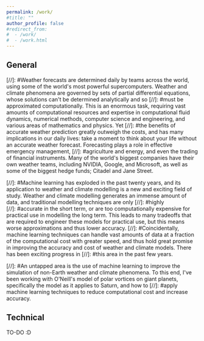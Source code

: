 ```yaml
---
permalink: /work/
#title: ""
author_profile: false
#redirect_from:
#  - /work/
#  - /work.html
---
```


## General

[//]: #Weather forecasts are determined daily by teams across the world, using some of the world's most powerful supercomputers. Weather and climate phenomena are governed by sets of partial differential equations, whose solutions can't be determined analytically and so [//]: #must be approximated computationally. This is an enormous task, requiring vast amounts of computational resources and expertise in computational fluid dynamics, numerical methods, computer science and engineering, and various areas of mathematics and physics. Yet [//]: #the benefits of accurate weather prediction greatly outweigh the costs, and has many implications in our daily lives: take a moment to think about your life without an accurate weather forecast. Forecasting plays a role in effective emergency management, 
[//]: #agriculture and energy, and even the trading of financial instruments. Many of the world's biggest companies have their own weather teams, including NVIDIA, Google, and Microsoft, as well as some of the biggest hedge funds; Citadel and Jane Street.

[//]: #Machine learning has exploded in the past twenty years, and its application to weather and climate modelling is a new and exciting field of study. Weather and climate modelling generates an immense amount of data, and traditional modelling techniques are only 
[//]: #highly  
[//]: #accurate in the short term, or are too computationally expensive for practical use in modelling the long term. This leads to many tradeoffs that are required to engineer these models for practical use, but this means worse approximations and thus lower accuracy. 
[//]: #Coincidentally, machine learning techniques can handle vast amounts of data at a fraction of the computational cost with greater speed, and thus hold great promise in improving the accuracy and cost of weather and climate models. There has been exciting progress in 
[//]: #this area in the past few years.

[//]: #An untapped area is the use of machine learning to improve the simulation of non-Earth weather and climate phenomena. To this end, I've been working with O'Neill's model of polar vortices on giant planets, specifically the model as it applies to Saturn, and how to [//]: #apply machine learning techniques to reduce computational cost and increase accuracy.

## Technical

TO-DO :D
